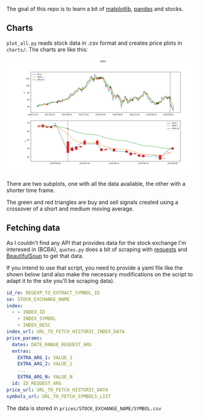 
The goal of this repo is to learn a bit of [matplotlib](https://matplotlib.org), [pandas](https://pandas.pydata.org) and stocks.


Charts
------

`plot_all.py` reads stock data in .csv format and creates price plots in `charts/`. The charts are like this:

![](chart-1.png)


There are two subplots, one with all the data available, the other with a shorter time frame.

The green and red triangles are buy and sell signals created using a crossover of a short and medium moving average.


Fetching data
-------------

As I couldn't find any API that provides data for the stock exchange I'm interesed in (BCBA), `quotes.py` does a bit of scraping with [requests](https://github.com/psf/requests) and [BeautifulSoup](https://www.crummy.com/software/BeautifulSoup/) to get that data.

If you intend to use that script, you need to provide a yaml file like the shown below (and also make the necessary modifications on the script to adapt it to the site you'll be scraping data).

```yaml
id_re: REGEXP_TO_EXTRACT_SYMBOL_ID
se: STOCK_EXCHANGE_NAME
index:
  - - INDEX_ID
    - INDEX_SYMBOL
    - INDEX_DESC
index_url: URL_TO_FETCH_HISTORIC_INDEX_DATA
price_params:
  dates: DATE_RANGE_REQUEST_ARG
  extras:
    EXTRA_ARG_1: VALUE_1
    EXTRA_ARG_2: VALUE_2
    ...
    EXTRA_ARG_N: VALUE_N
  id: ID_REQUEST_ARG
price_url: URL_TO_FETCH_HISTORIC_DATA
symbols_url: URL_TO_FETCH_SYMBOLS_LIST
```

The data is stored in `prices/STOCK_EXCHANGE_NAME/SYMBOL.csv`
